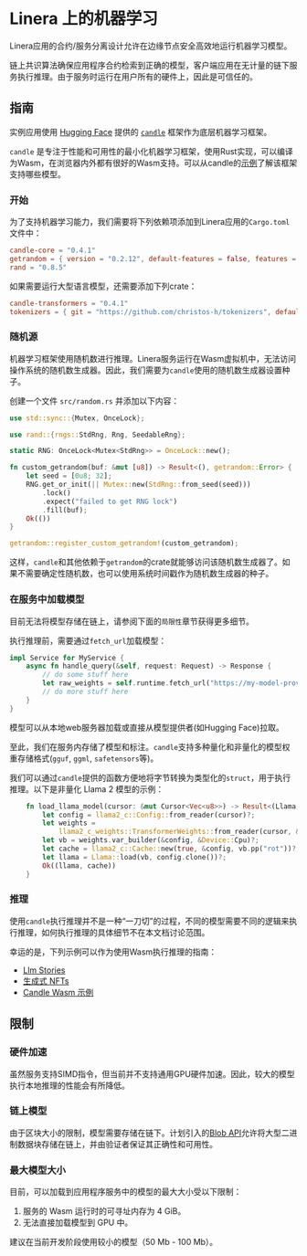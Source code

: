 # Linera 上的机器学习

Linera应用的合约/服务分离设计允许在边缘节点安全高效地运行机器学习模型。

链上共识算法确保应用程序合约检索到正确的模型，客户端应用在无计量的链下服务执行推理。由于服务时运行在用户所有的硬件上，因此是可信任的。

## 指南

实例应用使用 [Hugging Face](https://huggingface.co/) 提供的 [`candle`](https://github.com/huggingface/candle) 框架作为底层机器学习框架。

`candle` 是专注于性能和可用性的最小化机器学习框架，使用Rust实现，可以编译为Wasm，在浏览器内外都有很好的Wasm支持。可以从candle的[示例](https://github.com/huggingface/candle/tree/main/candle-wasm-examples)了解该框架支持哪些模型。

### 开始

为了支持机器学习能力，我们需要将下列依赖项添加到Linera应用的`Cargo.toml`文件中：

```toml
candle-core = "0.4.1"
getrandom = { version = "0.2.12", default-features = false, features = ["custom"] }
rand = "0.8.5"
```

如果需要运行大型语言模型，还需要添加下列crate：

```toml
candle-transformers = "0.4.1"
tokenizers = { git = "https://github.com/christos-h/tokenizers", default-features = false, features = ["unstable_wasm"] }
```

### 随机源

机器学习框架使用随机数进行推理。Linera服务运行在Wasm虚拟机中，无法访问操作系统的随机数生成器。因此，我们需要为`candle`使用的随机数生成器设置种子。

创建一个文件 `src/random.rs` 并添加以下内容：

```rust
use std::sync::{Mutex, OnceLock};

use rand::{rngs::StdRng, Rng, SeedableRng};

static RNG: OnceLock<Mutex<StdRng>> = OnceLock::new();

fn custom_getrandom(buf: &mut [u8]) -> Result<(), getrandom::Error> {
    let seed = [0u8; 32];
    RNG.get_or_init(|| Mutex::new(StdRng::from_seed(seed)))
        .lock()
        .expect("failed to get RNG lock")
        .fill(buf);
    Ok(())
}

getrandom::register_custom_getrandom!(custom_getrandom);
```

这样，`candle`和其他依赖于`getrandom`的crate就能够访问该随机数生成器了。如果不需要确定性随机数，也可以使用系统时间戳作为随机数生成器的种子。

### 在服务中加载模型

目前无法将模型存储在链上，请参阅下面的`局限性`章节获得更多细节。

执行推理前，需要通过`fetch_url`加载模型：

```rust
impl Service for MyService {
    async fn handle_query(&self, request: Request) -> Response {
        // do some stuff here
        let raw_weights = self.runtime.fetch_url("https://my-model-provider.com/model.bin");
        // do more stuff here
    }
}
```

模型可以从本地web服务器加载或直接从模型提供者(如Hugging Face)拉取。

至此，我们在服务内存储了模型和标注。`candle`支持多种量化和非量化的模型权重存储格式(`gguf`, `ggml`, `safetensors`等)。

我们可以通过`candle`提供的函数方便地将字节转换为类型化的`struct`，用于执行推理。以下是非量化 Llama 2 模型的示例：

```rust
    fn load_llama_model(cursor: &mut Cursor<Vec<u8>>) -> Result<(Llama, Cache), candle_core::Error> {
        let config = llama2_c::Config::from_reader(cursor)?;
        let weights =
            llama2_c_weights::TransformerWeights::from_reader(cursor, &config, &Device::Cpu)?;
        let vb = weights.var_builder(&config, &Device::Cpu)?;
        let cache = llama2_c::Cache::new(true, &config, vb.pp("rot"))?;
        let llama = Llama::load(vb, config.clone())?;
        Ok((llama, cache))
    }
```

### 推理

使用`candle`执行推理并不是一种“一刀切”的过程，不同的模型需要不同的逻辑来执行推理，如何执行推理的具体细节不在本文档讨论范围。

幸运的是，下列示例可以作为使用Wasm执行推理的指南：

- [Llm Stories](https://github.com/linera-io/linera-protocol/tree/main/examples/llm)
- [生成式 NFTs](https://github.com/linera-io/linera-protocol/tree/main/examples/gen-nft)
- [Candle Wasm 示例](https://github.com/huggingface/candle/tree/main/candle-wasm-examples)

## 限制

### 硬件加速

虽然服务支持SIMD指令，但当前并不支持通用GPU硬件加速。因此，较大的模型执行本地推理的性能会有所降低。

### 链上模型

由于区块大小的限制，模型需要存储在链下。计划引入的[Blob API](https://github.com/linera-io/linera-protocol/issues/1981)允许将大型二进制数据块存储在链上，并由验证者保证其正确性和可用性。

### 最大模型大小

目前，可以加载到应用程序服务中的模型的最大大小受以下限制：

1. 服务的 Wasm 运行时的可寻址内存为 4 GiB。
2. 无法直接加载模型到 GPU 中。

建议在当前开发阶段使用较小的模型（50 Mb - 100 Mb）。

